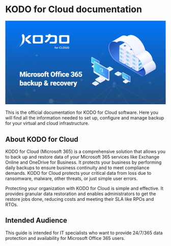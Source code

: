 # KODO for Cloud documentation

![](.gitbook/assets/kodo-for-cloud-microsoft-365-backup-and-recovery-gitbook-cover-image.jpg)

This is the official documentation for KODO for Cloud software. Here you will find all the information needed to set up, configure and manage backup for your virtual and cloud infrastructure.

## About KODO for Cloud

KODO for Cloud \(Microsoft 365\) is a comprehensive solution that allows you to back up and restore data of your Microsoft 365 services like Exchange Online and  OneDrive for Business. It protects your business by performing daily backups to ensure business continuity and to meet compliance demands. KODO for Cloud protects your critical data from loss due to ransomware, malware, other threats, or just simple user errors.

Protecting your organization with KODO for Cloud is simple and effective. It provides granular data restoration and enables administrators to get the restore jobs done, reducing costs and meeting their SLA like RPOs and RTOs.

## Intended Audience

This guide is intended for IT specialists who want to provide 24/7/365 data protection and availability for Microsoft Office 365 users.

